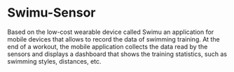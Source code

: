 # Swimu-Sensor
Based on the low-cost wearable device called Swimu an application for mobile devices that allows to record the data of swimming training. At the end of a workout, the mobile application collects the data read by the sensors and displays a dashboard that shows the training statistics, such as swimming styles, distances, etc.
